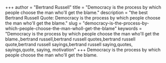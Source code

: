 +++
author = "Bertrand Russell"
title = "Democracy is the process by which people choose the man who'll get the blame."
description = "the best Bertrand Russell Quote: Democracy is the process by which people choose the man who'll get the blame."
slug = "democracy-is-the-process-by-which-people-choose-the-man-wholl-get-the-blame"
keywords = "Democracy is the process by which people choose the man who'll get the blame.,bertrand russell,bertrand russell quotes,bertrand russell quote,bertrand russell sayings,bertrand russell saying,quotes, sayings,quote, saying, motivation"
+++
Democracy is the process by which people choose the man who'll get the blame.
